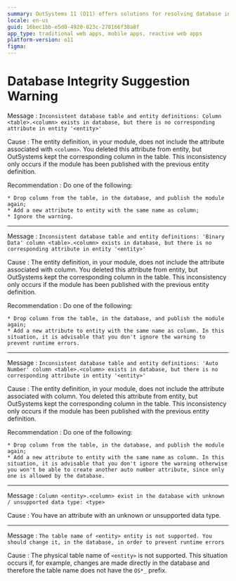 ```yaml
---
summary: OutSystems 11 (O11) offers solutions for resolving database inconsistencies and unsupported configurations.
locale: en-us
guid: 16bec1bb-e5d0-4920-823c-278166f38a8f
app_type: traditional web apps, mobile apps, reactive web apps
platform-version: o11
figma:
---
```


# Database Integrity Suggestion Warning

Message
:   `Inconsistent database table and entity definitions: Column <table>.<column> exists in database, but there is no corresponding attribute in entity '<entity>'`

Cause
:   The entity definition, in your module, does not include the attribute associated with `<column>`. You deleted this attribute from entity, but OutSystems kept the corresponding column in the table. This inconsistency only occurs if the module has been published with the previous entity definition.

Recommendation
:   Do one of the following:

    * Drop column from the table, in the database, and publish the module again;
    * Add a new attribute to entity with the same name as column;
    * Ignore the warning.

---

Message
:   `Inconsistent database table and entity definitions: 'Binary Data' column <table>.<column> exists in database, but there is no corresponding attribute in entity '<entity>'`

Cause
:   The entity definition, in your module, does not include the attribute associated with column. You deleted this attribute from entity, but OutSystems kept the corresponding column in the table. This inconsistency only occurs if the module has been published with the previous entity definition.

Recommendation
:   Do one of the following:

    * Drop column from the table, in the database, and publish the module again;
    * Add a new attribute to entity with the same name as column. In this situation, it is advisable that you don't ignore the warning to prevent runtime errors.

---

Message
:   `Inconsistent database table and entity definitions: 'Auto Number' column <table>.<column> exists in database, but there is no corresponding attribute in entity '<entity>'`

Cause
:   The entity definition, in your module, does not include the attribute associated with column. You deleted this attribute from entity, but OutSystems kept the corresponding column in the table. This inconsistency only occurs if the module has been published with the previous entity definition.

Recommendation
:   Do one of the following:

    * Drop column from the table, in the database, and publish the module again;
    * Add a new attribute to entity with the same name as column. In this situation, it is advisable that you don't ignore the warning otherwise you won't be able to create another auto number attribute, since only one is allowed by the database.

---

Message
:   `Column <entity>.<column> exist in the database with unknown / unsupported data type: <type>`

Cause
:   You have an attribute with an unknown or unsupported data type.
   
---

Message
:   `The table name of <entity> entity is not supported. You should change it, in the database, in order to prevent runtime errors`

Cause
:   The physical table name of `<entity>` is not supported. This situation occurs if, for example, changes are made directly in the database and therefore the table name does not have the `OS*_` prefix.
